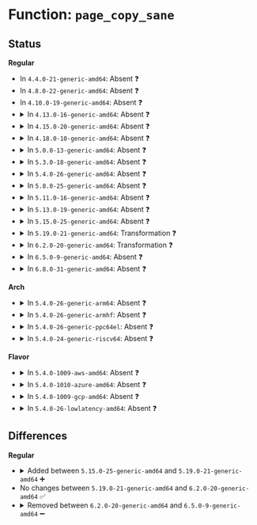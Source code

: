 # Function: <code>page_copy_sane</code>

## Status
<b>Regular</b>
<ul>
<li>
In <code>4.4.0-21-generic-amd64</code>: Absent ❓
</li>
<li>
In <code>4.8.0-22-generic-amd64</code>: Absent ❓
</li>
<li>
In <code>4.10.0-19-generic-amd64</code>: Absent ❓
</li>
<li>
<details>
<summary>In <code>4.13.0-16-generic-amd64</code>: Absent ❓</summary>

```json
{
  "name": "page_copy_sane",
  "collision_type": "Unique Static",
  "inline_type": "Full",
  "funcs": [
    {
      "addr": 18446744071583456263,
      "name": "page_copy_sane",
      "external": false,
      "loc": "lib/iov_iter.c:688",
      "file": "lib/iov_iter.c",
      "inline": "declared, inlined",
      "caller_inline": [
        "lib/iov_iter.c:iov_iter_copy_from_user_atomic"
      ],
      "caller_func": []
    }
  ],
  "symbols": []
}
```
</details>
</li>
<li>
<details>
<summary>In <code>4.15.0-20-generic-amd64</code>: Absent ❓</summary>

```json
{
  "name": "page_copy_sane",
  "collision_type": "Unique Static",
  "inline_type": "Full",
  "funcs": [
    {
      "addr": 18446744071583636712,
      "name": "page_copy_sane",
      "external": false,
      "loc": "lib/iov_iter.c:688",
      "file": "lib/iov_iter.c",
      "inline": "declared, inlined",
      "caller_inline": [
        "lib/iov_iter.c:iov_iter_copy_from_user_atomic",
        "lib/iov_iter.c:copy_page_from_iter"
      ],
      "caller_func": []
    }
  ],
  "symbols": []
}
```
</details>
</li>
<li>
<details>
<summary>In <code>4.18.0-10-generic-amd64</code>: Absent ❓</summary>

```json
{
  "name": "page_copy_sane",
  "collision_type": "Unique Static",
  "inline_type": "Full",
  "funcs": [
    {
      "addr": 18446744071583856730,
      "name": "page_copy_sane",
      "external": false,
      "loc": "lib/iov_iter.c:818",
      "file": "lib/iov_iter.c",
      "inline": "declared, inlined",
      "caller_inline": [
        "lib/iov_iter.c:iov_iter_copy_from_user_atomic",
        "lib/iov_iter.c:copy_page_from_iter"
      ],
      "caller_func": []
    }
  ],
  "symbols": []
}
```
</details>
</li>
<li>
<details>
<summary>In <code>5.0.0-13-generic-amd64</code>: Absent ❓</summary>

```json
{
  "name": "page_copy_sane",
  "collision_type": "Unique Static",
  "inline_type": "Full",
  "funcs": [
    {
      "addr": 18446744071583937690,
      "name": "page_copy_sane",
      "external": false,
      "loc": "lib/iov_iter.c:862",
      "file": "lib/iov_iter.c",
      "inline": "declared, inlined",
      "caller_inline": [
        "lib/iov_iter.c:iov_iter_copy_from_user_atomic",
        "lib/iov_iter.c:iov_iter_copy_from_user_atomic",
        "lib/iov_iter.c:copy_page_from_iter",
        "lib/iov_iter.c:copy_page_from_iter"
      ],
      "caller_func": []
    }
  ],
  "symbols": []
}
```
</details>
</li>
<li>
<details>
<summary>In <code>5.3.0-18-generic-amd64</code>: Absent ❓</summary>

```json
{
  "name": "page_copy_sane",
  "collision_type": "Unique Static",
  "inline_type": "Selective",
  "funcs": [
    {
      "addr": 18446744071584116104,
      "name": "page_copy_sane",
      "external": false,
      "loc": "lib/iov_iter.c:863",
      "file": "lib/iov_iter.c",
      "inline": "declared, inlined",
      "caller_inline": [
        "lib/iov_iter.c:iov_iter_copy_from_user_atomic",
        "lib/iov_iter.c:copy_page_from_iter"
      ],
      "caller_func": [
        "lib/iov_iter.c:iov_iter_copy_from_user_atomic",
        "lib/iov_iter.c:copy_page_from_iter"
      ]
    }
  ],
  "symbols": [
    {
      "addr": 18446744071584132335,
      "name": "page_copy_sane.part.0",
      "section": ".text",
      "bind": "STB_LOCAL",
      "size": 22
    }
  ]
}
```
</details>
</li>
<li>
<details>
<summary>In <code>5.4.0-26-generic-amd64</code>: Absent ❓</summary>

```json
{
  "name": "page_copy_sane",
  "collision_type": "Unique Static",
  "inline_type": "Full",
  "funcs": [
    {
      "addr": 18446744071584239239,
      "name": "page_copy_sane",
      "external": false,
      "loc": "lib/iov_iter.c:863",
      "file": "lib/iov_iter.c",
      "inline": "declared, inlined",
      "caller_inline": [
        "lib/iov_iter.c:iov_iter_copy_from_user_atomic",
        "lib/iov_iter.c:iov_iter_copy_from_user_atomic"
      ],
      "caller_func": []
    }
  ],
  "symbols": []
}
```
</details>
</li>
<li>
<details>
<summary>In <code>5.8.0-25-generic-amd64</code>: Absent ❓</summary>

```json
{
  "name": "page_copy_sane",
  "collision_type": "Unique Static",
  "inline_type": "Full",
  "funcs": [
    {
      "addr": 18446744071584650919,
      "name": "page_copy_sane",
      "external": false,
      "loc": "lib/iov_iter.c:884",
      "file": "lib/iov_iter.c",
      "inline": "declared, inlined",
      "caller_inline": [
        "lib/iov_iter.c:iov_iter_copy_from_user_atomic",
        "lib/iov_iter.c:iov_iter_copy_from_user_atomic",
        "lib/iov_iter.c:copy_page_from_iter",
        "lib/iov_iter.c:copy_page_from_iter",
        "lib/iov_iter.c:copy_page_to_iter",
        "lib/iov_iter.c:copy_page_to_iter"
      ],
      "caller_func": []
    }
  ],
  "symbols": []
}
```
</details>
</li>
<li>
<details>
<summary>In <code>5.11.0-16-generic-amd64</code>: Absent ❓</summary>

```json
{
  "name": "page_copy_sane",
  "collision_type": "Unique Static",
  "inline_type": "Full",
  "funcs": [
    {
      "addr": 18446744071584766499,
      "name": "page_copy_sane",
      "external": false,
      "loc": "lib/iov_iter.c:891",
      "file": "lib/iov_iter.c",
      "inline": "declared, inlined",
      "caller_inline": [
        "lib/iov_iter.c:iov_iter_copy_from_user_atomic",
        "lib/iov_iter.c:iov_iter_copy_from_user_atomic",
        "lib/iov_iter.c:copy_page_from_iter",
        "lib/iov_iter.c:copy_page_from_iter",
        "lib/iov_iter.c:copy_page_to_iter",
        "lib/iov_iter.c:copy_page_to_iter"
      ],
      "caller_func": []
    }
  ],
  "symbols": []
}
```
</details>
</li>
<li>
<details>
<summary>In <code>5.13.0-19-generic-amd64</code>: Absent ❓</summary>

```json
{
  "name": "page_copy_sane",
  "collision_type": "Unique Static",
  "inline_type": "Full",
  "funcs": [
    {
      "addr": 18446744071584798890,
      "name": "page_copy_sane",
      "external": false,
      "loc": "lib/iov_iter.c:936",
      "file": "lib/iov_iter.c",
      "inline": "declared, inlined",
      "caller_inline": [
        "lib/iov_iter.c:iov_iter_copy_from_user_atomic",
        "lib/iov_iter.c:iov_iter_copy_from_user_atomic",
        "lib/iov_iter.c:copy_page_from_iter",
        "lib/iov_iter.c:copy_page_from_iter",
        "lib/iov_iter.c:copy_page_to_iter",
        "lib/iov_iter.c:copy_page_to_iter"
      ],
      "caller_func": []
    }
  ],
  "symbols": []
}
```
</details>
</li>
<li>
<details>
<summary>In <code>5.15.0-25-generic-amd64</code>: Absent ❓</summary>

```json
{
  "name": "page_copy_sane",
  "collision_type": "Unique Static",
  "inline_type": "Full",
  "funcs": [
    {
      "addr": 18446744071585222091,
      "name": "page_copy_sane",
      "external": false,
      "loc": "lib/iov_iter.c:779",
      "file": "lib/iov_iter.c",
      "inline": "declared, inlined",
      "caller_inline": [
        "lib/iov_iter.c:copy_page_from_iter_atomic",
        "lib/iov_iter.c:copy_page_from_iter",
        "lib/iov_iter.c:copy_page_to_iter"
      ],
      "caller_func": []
    }
  ],
  "symbols": []
}
```
</details>
</li>
<li>
<details>
<summary>In <code>5.19.0-21-generic-amd64</code>: Transformation ❓</summary>

```c
bool page_copy_sane(struct page * page, size_t offset, size_t n)
```

```json
{
  "name": "page_copy_sane",
  "collision_type": "Unique Static",
  "inline_type": "No",
  "funcs": [
    {
      "addr": 0,
      "name": "page_copy_sane",
      "external": false,
      "loc": "lib/iov_iter.c:831",
      "file": "lib/iov_iter.c",
      "inline": "seen, unknown",
      "caller_inline": [],
      "caller_func": [
        "lib/iov_iter.c:copy_page_from_iter_atomic",
        "lib/iov_iter.c:copy_page_from_iter",
        "lib/iov_iter.c:copy_page_to_iter"
      ]
    }
  ],
  "symbols": [
    {
      "addr": 18446744071586058176,
      "name": "page_copy_sane",
      "section": ".text",
      "bind": "STB_LOCAL",
      "size": 265
    },
    {
      "addr": 18446744071594127046,
      "name": "page_copy_sane.cold",
      "section": ".text",
      "bind": "STB_LOCAL",
      "size": 26
    }
  ]
}
```
</details>
</li>
<li>
<details>
<summary>In <code>6.2.0-20-generic-amd64</code>: Transformation ❓</summary>

```c
bool page_copy_sane(struct page * page, size_t offset, size_t n)
```

```json
{
  "name": "page_copy_sane",
  "collision_type": "Unique Static",
  "inline_type": "No",
  "funcs": [
    {
      "addr": 0,
      "name": "page_copy_sane",
      "external": false,
      "loc": "lib/iov_iter.c:689",
      "file": "lib/iov_iter.c",
      "inline": "seen, unknown",
      "caller_inline": [],
      "caller_func": [
        "lib/iov_iter.c:copy_page_from_iter_atomic",
        "lib/iov_iter.c:copy_page_to_iter"
      ]
    }
  ],
  "symbols": [
    {
      "addr": 18446744071587042336,
      "name": "page_copy_sane",
      "section": ".text",
      "bind": "STB_LOCAL",
      "size": 290
    },
    {
      "addr": 18446744071596114017,
      "name": "page_copy_sane.cold",
      "section": ".text",
      "bind": "STB_LOCAL",
      "size": 26
    }
  ]
}
```
</details>
</li>
<li>
<details>
<summary>In <code>6.5.0-9-generic-amd64</code>: Absent ❓</summary>

```json
{
  "name": "page_copy_sane",
  "collision_type": "Unique Static",
  "inline_type": "Full",
  "funcs": [
    {
      "addr": 18446744071587315473,
      "name": "page_copy_sane",
      "external": false,
      "loc": "lib/iov_iter.c:445",
      "file": "lib/iov_iter.c",
      "inline": "declared, inlined",
      "caller_inline": [
        "lib/iov_iter.c:copy_page_from_iter_atomic",
        "lib/iov_iter.c:copy_page_to_iter_nofault"
      ],
      "caller_func": []
    }
  ],
  "symbols": []
}
```
</details>
</li>
<li>
<details>
<summary>In <code>6.8.0-31-generic-amd64</code>: Absent ❓</summary>

```json
{
  "name": "page_copy_sane",
  "collision_type": "Unique Static",
  "inline_type": "Full",
  "funcs": [
    {
      "addr": 18446744071587600908,
      "name": "page_copy_sane",
      "external": false,
      "loc": "lib/iov_iter.c:326",
      "file": "lib/iov_iter.c",
      "inline": "declared, inlined",
      "caller_inline": [
        "lib/iov_iter.c:copy_page_from_iter_atomic",
        "lib/iov_iter.c:copy_page_to_iter_nofault"
      ],
      "caller_func": []
    }
  ],
  "symbols": []
}
```
</details>
</li>
</ul>
<b>Arch</b>
<ul>
<li>
<details>
<summary>In <code>5.4.0-26-generic-arm64</code>: Absent ❓</summary>

```json
{
  "name": "page_copy_sane",
  "collision_type": "Unique Static",
  "inline_type": "Full",
  "funcs": [
    {
      "addr": 18446603336496116416,
      "name": "page_copy_sane",
      "external": false,
      "loc": "lib/iov_iter.c:863",
      "file": "lib/iov_iter.c",
      "inline": "declared, inlined",
      "caller_inline": [
        "lib/iov_iter.c:iov_iter_copy_from_user_atomic",
        "lib/iov_iter.c:iov_iter_copy_from_user_atomic",
        "lib/iov_iter.c:copy_page_from_iter",
        "lib/iov_iter.c:copy_page_from_iter"
      ],
      "caller_func": []
    }
  ],
  "symbols": []
}
```
</details>
</li>
<li>
<details>
<summary>In <code>5.4.0-26-generic-armhf</code>: Absent ❓</summary>

```json
{
  "name": "page_copy_sane",
  "collision_type": "Unique Static",
  "inline_type": "Full",
  "funcs": [
    {
      "addr": 3229441128,
      "name": "page_copy_sane",
      "external": false,
      "loc": "lib/iov_iter.c:863",
      "file": "lib/iov_iter.c",
      "inline": "declared, inlined",
      "caller_inline": [
        "lib/iov_iter.c:iov_iter_copy_from_user_atomic",
        "lib/iov_iter.c:iov_iter_copy_from_user_atomic"
      ],
      "caller_func": []
    }
  ],
  "symbols": []
}
```
</details>
</li>
<li>
<details>
<summary>In <code>5.4.0-26-generic-ppc64el</code>: Absent ❓</summary>

```json
{
  "name": "page_copy_sane",
  "collision_type": "Unique Static",
  "inline_type": "Full",
  "funcs": [
    {
      "addr": 13835058055290384364,
      "name": "page_copy_sane",
      "external": false,
      "loc": "lib/iov_iter.c:863",
      "file": "lib/iov_iter.c",
      "inline": "declared, inlined",
      "caller_inline": [
        "lib/iov_iter.c:iov_iter_copy_from_user_atomic",
        "lib/iov_iter.c:iov_iter_copy_from_user_atomic"
      ],
      "caller_func": []
    }
  ],
  "symbols": []
}
```
</details>
</li>
<li>
<details>
<summary>In <code>5.4.0-24-generic-riscv64</code>: Absent ❓</summary>

```json
{
  "name": "page_copy_sane",
  "collision_type": "Unique Static",
  "inline_type": "Full",
  "funcs": [
    {
      "addr": 18446743936275179438,
      "name": "page_copy_sane",
      "external": false,
      "loc": "lib/iov_iter.c:863",
      "file": "lib/iov_iter.c",
      "inline": "declared, inlined",
      "caller_inline": [
        "lib/iov_iter.c:iov_iter_copy_from_user_atomic",
        "lib/iov_iter.c:iov_iter_copy_from_user_atomic",
        "lib/iov_iter.c:copy_page_from_iter",
        "lib/iov_iter.c:copy_page_from_iter"
      ],
      "caller_func": []
    }
  ],
  "symbols": []
}
```
</details>
</li>
</ul>
<b>Flavor</b>
<ul>
<li>
<details>
<summary>In <code>5.4.0-1009-aws-amd64</code>: Absent ❓</summary>

```json
{
  "name": "page_copy_sane",
  "collision_type": "Unique Static",
  "inline_type": "Full",
  "funcs": [
    {
      "addr": 18446744071584207975,
      "name": "page_copy_sane",
      "external": false,
      "loc": "lib/iov_iter.c:863",
      "file": "lib/iov_iter.c",
      "inline": "declared, inlined",
      "caller_inline": [
        "lib/iov_iter.c:iov_iter_copy_from_user_atomic",
        "lib/iov_iter.c:iov_iter_copy_from_user_atomic"
      ],
      "caller_func": []
    }
  ],
  "symbols": []
}
```
</details>
</li>
<li>
<details>
<summary>In <code>5.4.0-1010-azure-amd64</code>: Absent ❓</summary>

```json
{
  "name": "page_copy_sane",
  "collision_type": "Unique Static",
  "inline_type": "Full",
  "funcs": [
    {
      "addr": 18446744071584143191,
      "name": "page_copy_sane",
      "external": false,
      "loc": "lib/iov_iter.c:863",
      "file": "lib/iov_iter.c",
      "inline": "declared, inlined",
      "caller_inline": [
        "lib/iov_iter.c:iov_iter_copy_from_user_atomic",
        "lib/iov_iter.c:iov_iter_copy_from_user_atomic"
      ],
      "caller_func": []
    }
  ],
  "symbols": []
}
```
</details>
</li>
<li>
<details>
<summary>In <code>5.4.0-1009-gcp-amd64</code>: Absent ❓</summary>

```json
{
  "name": "page_copy_sane",
  "collision_type": "Unique Static",
  "inline_type": "Full",
  "funcs": [
    {
      "addr": 18446744071584191735,
      "name": "page_copy_sane",
      "external": false,
      "loc": "lib/iov_iter.c:863",
      "file": "lib/iov_iter.c",
      "inline": "declared, inlined",
      "caller_inline": [
        "lib/iov_iter.c:iov_iter_copy_from_user_atomic",
        "lib/iov_iter.c:iov_iter_copy_from_user_atomic"
      ],
      "caller_func": []
    }
  ],
  "symbols": []
}
```
</details>
</li>
<li>
<details>
<summary>In <code>5.4.0-26-lowlatency-amd64</code>: Absent ❓</summary>

```json
{
  "name": "page_copy_sane",
  "collision_type": "Unique Static",
  "inline_type": "Full",
  "funcs": [
    {
      "addr": 18446744071584296174,
      "name": "page_copy_sane",
      "external": false,
      "loc": "lib/iov_iter.c:863",
      "file": "lib/iov_iter.c",
      "inline": "declared, inlined",
      "caller_inline": [
        "lib/iov_iter.c:iov_iter_copy_from_user_atomic",
        "lib/iov_iter.c:iov_iter_copy_from_user_atomic"
      ],
      "caller_func": []
    }
  ],
  "symbols": []
}
```
</details>
</li>
</ul>

## Differences
<b>Regular</b>
<ul>
<li>
<details>
<summary>Added between <code>5.15.0-25-generic-amd64</code> and <code>5.19.0-21-generic-amd64</code> ➕</summary>

```c
bool page_copy_sane(struct page * page, size_t offset, size_t n)
```
</details>
</li>
<li>
No changes between <code>5.19.0-21-generic-amd64</code> and <code>6.2.0-20-generic-amd64</code> ✅
</li>
<li>
<details>
<summary>Removed between <code>6.2.0-20-generic-amd64</code> and <code>6.5.0-9-generic-amd64</code> ➖</summary>

```c
bool page_copy_sane(struct page * page, size_t offset, size_t n)
```
</details>
</li>
</ul>
